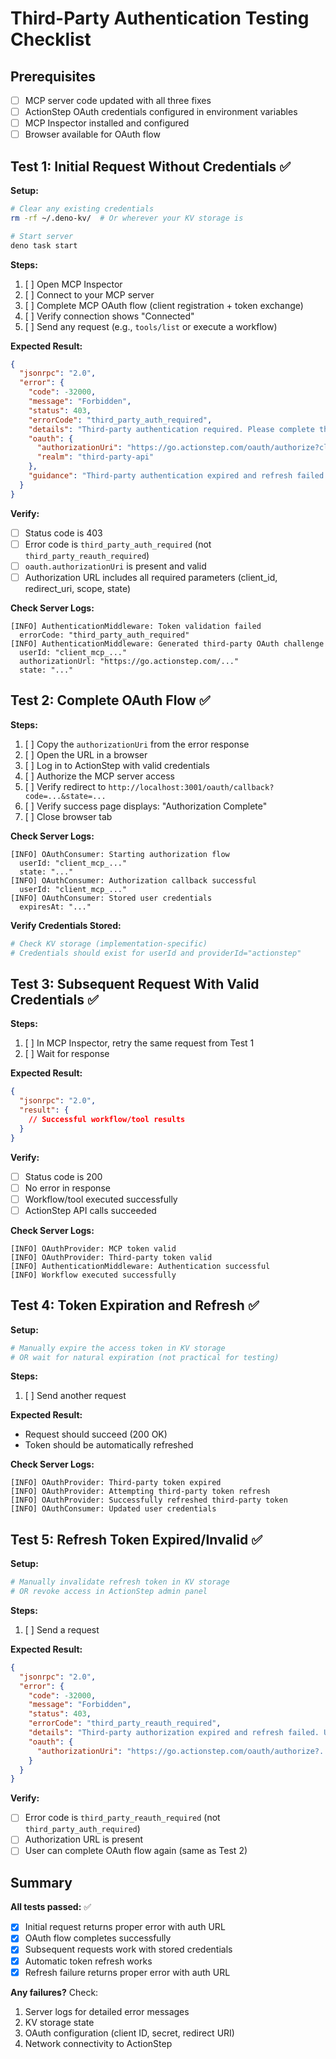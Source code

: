 # Third-Party Authentication Testing Checklist

## Prerequisites

- [ ] MCP server code updated with all three fixes
- [ ] ActionStep OAuth credentials configured in environment variables
- [ ] MCP Inspector installed and configured
- [ ] Browser available for OAuth flow

## Test 1: Initial Request Without Credentials ✅

**Setup:**
```bash
# Clear any existing credentials
rm -rf ~/.deno-kv/  # Or wherever your KV storage is

# Start server
deno task start
```

**Steps:**
1. [ ] Open MCP Inspector
2. [ ] Connect to your MCP server
3. [ ] Complete MCP OAuth flow (client registration + token exchange)
4. [ ] Verify connection shows "Connected"
5. [ ] Send any request (e.g., `tools/list` or execute a workflow)

**Expected Result:**
```json
{
  "jsonrpc": "2.0",
  "error": {
    "code": -32000,
    "message": "Forbidden",
    "status": 403,
    "errorCode": "third_party_auth_required",
    "details": "Third-party authentication required. Please complete the authorization flow.",
    "oauth": {
      "authorizationUri": "https://go.actionstep.com/oauth/authorize?client_id=...&redirect_uri=http://localhost:3001/oauth/callback&scope=...&state=...",
      "realm": "third-party-api"
    },
    "guidance": "Third-party authentication expired and refresh failed. Stop retrying and prompt user for browser-based re-authentication."
  }
}
```

**Verify:**
- [ ] Status code is 403
- [ ] Error code is `third_party_auth_required` (not `third_party_reauth_required`)
- [ ] `oauth.authorizationUri` is present and valid
- [ ] Authorization URL includes all required parameters (client_id, redirect_uri, scope, state)

**Check Server Logs:**
```
[INFO] AuthenticationMiddleware: Token validation failed
  errorCode: "third_party_auth_required"
[INFO] AuthenticationMiddleware: Generated third-party OAuth challenge
  userId: "client_mcp_..."
  authorizationUrl: "https://go.actionstep.com/..."
  state: "..."
```

## Test 2: Complete OAuth Flow ✅

**Steps:**
1. [ ] Copy the `authorizationUri` from the error response
2. [ ] Open the URL in a browser
3. [ ] Log in to ActionStep with valid credentials
4. [ ] Authorize the MCP server access
5. [ ] Verify redirect to `http://localhost:3001/oauth/callback?code=...&state=...`
6. [ ] Verify success page displays: "Authorization Complete"
7. [ ] Close browser tab

**Check Server Logs:**
```
[INFO] OAuthConsumer: Starting authorization flow
  userId: "client_mcp_..."
  state: "..."
[INFO] OAuthConsumer: Authorization callback successful
  userId: "client_mcp_..."
[INFO] OAuthConsumer: Stored user credentials
  expiresAt: "..."
```

**Verify Credentials Stored:**
```bash
# Check KV storage (implementation-specific)
# Credentials should exist for userId and providerId="actionstep"
```

## Test 3: Subsequent Request With Valid Credentials ✅

**Steps:**
1. [ ] In MCP Inspector, retry the same request from Test 1
2. [ ] Wait for response

**Expected Result:**
```json
{
  "jsonrpc": "2.0",
  "result": {
    // Successful workflow/tool results
  }
}
```

**Verify:**
- [ ] Status code is 200
- [ ] No error in response
- [ ] Workflow/tool executed successfully
- [ ] ActionStep API calls succeeded

**Check Server Logs:**
```
[INFO] OAuthProvider: MCP token valid
[INFO] OAuthProvider: Third-party token valid
[INFO] AuthenticationMiddleware: Authentication successful
[INFO] Workflow executed successfully
```

## Test 4: Token Expiration and Refresh ✅

**Setup:**
```bash
# Manually expire the access token in KV storage
# OR wait for natural expiration (not practical for testing)
```

**Steps:**
1. [ ] Send another request

**Expected Result:**
- Request should succeed (200 OK)
- Token should be automatically refreshed

**Check Server Logs:**
```
[INFO] OAuthProvider: Third-party token expired
[INFO] OAuthProvider: Attempting third-party token refresh
[INFO] OAuthProvider: Successfully refreshed third-party token
[INFO] OAuthConsumer: Updated user credentials
```

## Test 5: Refresh Token Expired/Invalid ✅

**Setup:**
```bash
# Manually invalidate refresh token in KV storage
# OR revoke access in ActionStep admin panel
```

**Steps:**
1. [ ] Send a request

**Expected Result:**
```json
{
  "jsonrpc": "2.0",
  "error": {
    "code": -32000,
    "message": "Forbidden",
    "status": 403,
    "errorCode": "third_party_reauth_required",
    "details": "Third-party authorization expired and refresh failed. User must re-authenticate.",
    "oauth": {
      "authorizationUri": "https://go.actionstep.com/oauth/authorize?..."
    }
  }
}
```

**Verify:**
- [ ] Error code is `third_party_reauth_required` (not `third_party_auth_required`)
- [ ] Authorization URL is present
- [ ] User can complete OAuth flow again (same as Test 2)

## Summary

**All tests passed:** ✅

- [x] Initial request returns proper error with auth URL
- [x] OAuth flow completes successfully
- [x] Subsequent requests work with stored credentials
- [x] Automatic token refresh works
- [x] Refresh failure returns proper error with auth URL

**Any failures?** Check:
1. Server logs for detailed error messages
2. KV storage state
3. OAuth configuration (client ID, secret, redirect URI)
4. Network connectivity to ActionStep
